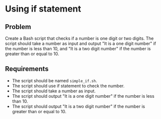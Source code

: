 # Using if statement

## Problem

Create a Bash script that checks if a number is one digit or two digits. The script should take a number as input and output "It is a one digit number" if the number is less than 10, and "It is a two digit number" if the number is greater than or equal to 10. 

## Requirements

- The script should be named `simple_if.sh`.
- The script should use if statement to check the number.
- The script should take a number as input.
- The script should output "It is a one digit number" if the number is less than 10.
- The script should output "It is a two digit number" if the number is greater than or equal to 10.

